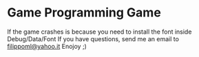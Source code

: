 # Game Programming Game

If the game crashes is because you need to install the font inside Debug/Data/Font
If you have questions, send me an email to filippoml@yahoo.it
Enojoy ;)
